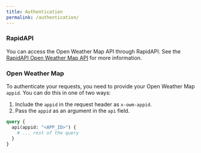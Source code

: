 ```yaml
---
title: Authentication
permalink: /authentication/
---
```


### RapidAPI

You can access the Open Weather Map API through RapidAPI. See the [RapidAPI Open Weather Map API](https://rapidapi.com/community/api/open-weather-map) for more information.

### Open Weather Map

To authenticate your requests, you need to provide your Open Weather Map `appid`. You can do this in one of two ways:

1. Include the `appid` in the request header as `x-owm-appid`.
2. Pass the `appid` as an argument in the `api` field.

```graphql
query {
  api(appid: "<APP_ID>") {
    # ... rest of the query
  }
}
```
